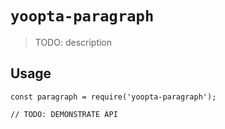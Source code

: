 # `yoopta-paragraph`

> TODO: description

## Usage

```
const paragraph = require('yoopta-paragraph');

// TODO: DEMONSTRATE API
```
